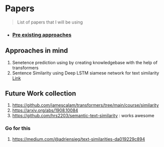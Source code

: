 # Papers

> List of papers that I will be using

- ### [Pre existing approaches](./existing_approaches.md)

## Approaches in mind

1. Senetence prediction using by creating knowledgebase with the help of transformers 
2. Sentence Similarity using Deep LSTM siamese network for text similarity [Link](https://github.com/hrs2203/deep-siamese-text-similarity)


## Future Work collection
1. https://github.com/jamescalam/transformers/tree/main/course/similarity
2. https://arxiv.org/abs/1908.10084
3. https://github.com/hrs2203/semantic-text-similarity : works awesome


### Go for this
1. https://medium.com/@adriensieg/text-similarities-da019229c894
